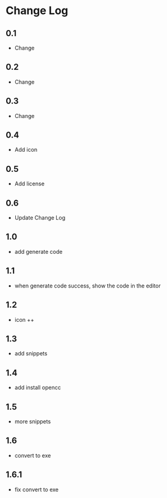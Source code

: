 # Change Log

## 0.1

- Change

## 0.2

- Change

## 0.3

- Change

## 0.4

- Add icon

## 0.5

- Add license

## 0.6

- Update Change Log

## 1.0

- add generate code

## 1.1

- when generate code success, show the code in the editor

## 1.2

- icon ++

## 1.3

- add snippets

## 1.4

- add install opencc

## 1.5

- more snippets

## 1.6

- convert to exe

## 1.6.1

- fix convert to exe